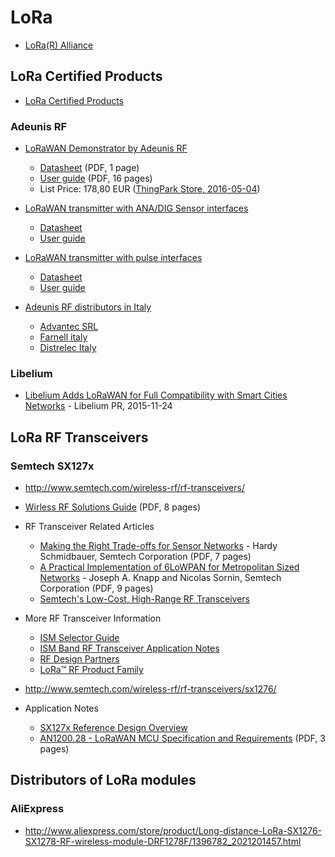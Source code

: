 # LoRa

* [LoRa(R) Alliance](https://www.lora-alliance.org/)

## LoRa Certified Products

* [LoRa Certified Products](https://www.lora-alliance.org/Products/Certified-Products)

### Adeunis RF

* [LoRaWAN Demonstrator by Adeunis RF](http://www.adeunis-rf.com/en/products/lorawan-products/lorawan-demonstrator-by-adeunis-rf)
  - [Datasheet](http://www.adeunis-rf.com/media/downloads/172/trad_file/eng/arf_lorawan_demonstrator_868_data_sheet_v1-2_gb.pdf) (PDF, 1 page)
  - [User guide](http://www.adeunis-rf.com/media/downloads/185/trad_file/eng/ug_lorawan_demonstrator_user_v1.1.pdf) (PDF, 16 pages)
  - List Price: 178,80 EUR ([ThingPark Store, 2016-05-04](http://actility.thingpark.com/thingpark-store/development-kit/171-lorawan-demonstrator.html))

* [LoRaWAN transmitter with ANA/DIG Sensor interfaces](http://www.adeunis-rf.com/en/products/lorawan-products/lorawan-sensors)
  - [Datasheet](http://www.adeunis-rf.com/media/downloads/173/trad_file/eng/arf_lorawan_sensors_data_sheet_v1-3-gb.pdf)
  - [User guide](http://www.adeunis-rf.com/media/downloads/184/trad_file/eng/arf8045_adeunis_lorawan_sensors_user_guide_v1.3_fr_gb.pdf)

* [LoRaWAN transmitter with pulse interfaces](http://www.adeunis-rf.com/en/products/lorawan-products/lorawan-pulse)  
  - [Datasheet](http://www.adeunis-rf.com/media/downloads/176/trad_file/eng/arf_lorawan_pulse_data_sheet_v1-3-gb.pdf)
  - [User guide](http://www.adeunis-rf.com/media/downloads/183/trad_file/eng/arf8046xx_adeunis_lorawan_pulse_user_guide_v1.4_fr_gb.pdf)

* [Adeunis RF distributors in Italy](http://www.adeunis-rf.com/fr/points-de-vente)
  - [Advantec SRL](http://www.advantec.it/radiomodem-adeunis/)
  - [Farnell italy](http://it.farnell.com/adeunis)
  - [Distrelec Italy](http://www.distrelec.it/manufacturer/adeunis/man_adeunis)

### Libelium

* [Libelium Adds LoRaWAN for Full Compatibility with Smart Cities Networks](http://www.libelium.com/lorawan-waspmote-868-europe-900-915-us-433-mhz-asia-lora) - Libelium PR, 2015-11-24

## LoRa RF Transceivers

### Semtech SX127x

* http://www.semtech.com/wireless-rf/rf-transceivers/

* [Wirless RF Solutions Guide](http://www.semtech.com/images/mediacenter/collateral/ism_sg.pdf) (PDF, 8 pages)

* RF Transceiver Related Articles
  - [Making the Right Trade-offs for Sensor Networks](http://www.semtech.com/rf-transceivers/right-tradeoffs-sensor-networks.pdf) - Hardy Schmidbauer, Semtech Corporation (PDF, 7 pages)
  - [A Practical Implementation of 6LoWPAN for Metropolitan Sized Networks](http://www.semtech.com/rf-transceivers/Practical_MAN-Semtech.pdf) - Joseph A. Knapp and Nicolas Sornin, Semtech Corporation (PDF, 9 pages)
  - [Semtech's Low-Cost, High-Range RF Transceivers](http://issuu.com/alexeeweb/docs/volume_84_-_simon_blyth)

* More RF Transceiver Information
  - [ISM Selector Guide](http://www.semtech.com/images/mediacenter/collateral/ism_sg.pdf)
  - [ISM Band RF Transceiver Application Notes](http://www.semtech.com/wireless-rf/ISM-Application-Notes/)
  - [RF Design Partners](http://www.semtech.com/wireless-rf/wireless-solutions/)
  - [LoRa™ RF Product Family](http://www.semtech.com/wireless-rf/lora.html)

* http://www.semtech.com/wireless-rf/rf-transceivers/sx1276/

* Application Notes
  - [SX127x Reference Design Overview](http://www.semtech.com/apps/filedown/down.php?file=AN1200.19_SX127x_RefDesign_STD.pdf)
  - [AN1200.28 - LoRaWAN MCU Specification and Requirements](http://www.semtech.com/apps/filedown/down.php?file=an1200_28_lorawan_mcu_specification_v2.pdf) (PDF, 3 pages)


## Distributors of LoRa modules

### AliExpress

* http://www.aliexpress.com/store/product/Long-distance-LoRa-SX1276-SX1278-RF-wireless-module-DRF1278F/1396782_2021201457.html

<!-- EOF -->
